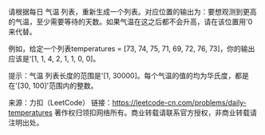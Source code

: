 请根据每日 气温 列表，重新生成一个列表。对应位置的输出为：要想观测到更高的气温，至少需要等待的天数。如果气温在这之后都不会升高，请在该位置用'0 来代替。

例如，给定一个列表temperatures = [73, 74, 75, 71, 69, 72, 76, 73]，你的输出应该是'[1, 1, 4, 2, 1, 1, 0, 0]。

提示：气温 列表长度的范围是'[1, 30000]。每个气温的值的均为华氏度，都是在'[30, 100]'范围内的整数。



来源：力扣（LeetCode）
链接：https://leetcode-cn.com/problems/daily-temperatures
著作权归领扣网络所有。商业转载请联系官方授权，非商业转载请注明出处。